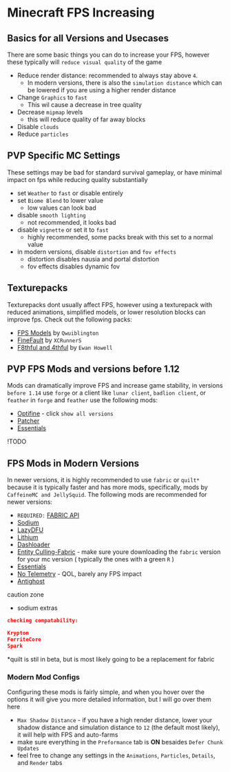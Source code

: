 # Minecraft FPS Increasing

## Basics for all Versions and Usecases

There are some basic things you can do to increase your FPS, however these typically will `reduce visual quality` of the game

- Reduce render distance: recommended to always stay above `4`.
  - In modern versions, there is also the `simulation distance` which can be lowered if you are using a higher render distance
- Change `Graphics` to `fast`
  - This wil cause a decrease in tree quality
- Decrease `mipmap` levels
  - this will reduce quality of far away blocks
- Disable `clouds`
- Reduce `particles`

## PVP Specific MC Settings

These settings may be bad for standard survival gameplay, or have minimal impact on fps while reducing quality substantially

- set `Weather` to `fast` or disable entirely
- set `Biome Blend` to lower value
  - low values can look bad
- disable `smooth lighting`
  - not recommended, it looks bad
- disable `vignette` or set it to `fast`
  - highly recommended, some packs break with this set to a normal value
- in modern versions, disable `distortion` and `fov effects`
  - distortion disables nausia and portal distortion
  - fov effects disables dynamic fov

## Texturepacks

Texturepacks dont usually affect FPS, however using a texturepack with reduced animations, simplified models, or lower resolution blocks can improve fps.
Check out the following packs:

- [FPS Models](https://www.curseforge.com/minecraft/texture-packs/qwuiblingtons-fps-block-model-pack/files/all) by `Qwuiblington`
- [FineFault](https://pvprp.com/pack?p=2080) by `XCRunnerS`
- [F8thful and 4thful](https://www.ewanhowell.com/?resourcepacks) by `Ewan Howell`

## PVP FPS Mods and versions before 1.12

Mods can dramatically improve FPS and increase game stability, in versions `before 1.14` use `forge` or a client like `lunar client`, `badlion client`, or `feather`
in `forge` and `feather` use the following mods:

- [Optifine](https://optifine.net/downloads) - click `show all versions`
- [Patcher](https://sk1er.club/mods/patcher)
- [Essentials](https://essential.gg/download)

!TODO

## FPS Mods in Modern Versions

In newer versions, it is highly recommended to use `fabric` or `quilt*` because it is typically faster and has more mods, specifically, mods by `CaffeineMC and JellySquid`.
The following mods are recommended for newer versions:

- `REQUIRED:` [FABRIC API](https://modrinth.com/mod/fabric-api)
- [Sodium](https://modrinth.com/mod/sodium)
- [LazyDFU](https://modrinth.com/mod/lazydfu)
- [Lithium](https://modrinth.com/mod/lithium)
- [Dashloader](https://modrinth.com/mod/dashloader)
- [Entity Culling-Fabric](https://www.curseforge.com/minecraft/mc-mods/entityculling/files) - make sure youre downloading the `fabric` version for your mc version ( typically the ones with a green `R` )
- [Essentials](https://essential.gg/download)
- [No Telemetry](https://modrinth.com/mod/no-telemetry) - QOL, barely any FPS impact
- [Antighost](https://modrinth.com/mod/antighost)

caution zone

- sodium extras

```json
checking compatability:

Krypton
FerriteCore
Spark
```

*quilt is stil in beta, but is most likely going to be a replacement for fabric

### Modern Mod Configs

Configuring these mods is fairly simple, and when you hover over the options it will give you more detailed information, but I will go over them here

- `Max Shadow Distance` - if you have a high render distance, lower your shadow distance and simulation distance to `12` (the default most likely), it will help with FPS and auto-farms
- make sure everything in the `Preformance` tab is **ON** besaides `Defer Chunk Updates`
- feel free to change any settings in the `Animations`, `Particles`, `Details`, and `Render` tabs

